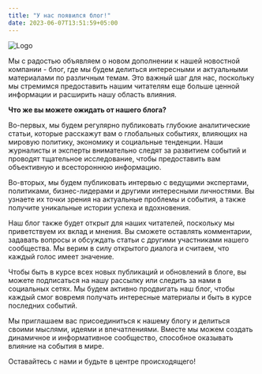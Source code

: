 ```yaml
---
title: "У нас появился блог!"
date: 2023-06-07T13:51:59+05:00
---
```


![Logo](https://en.gravatar.com/userimage/236170186/48761ee6a2725cad14b3039261a35899.png?size=400)

Мы с радостью объявляем о новом дополнении к нашей новостной компании - блог, где мы будем делиться интересными и актуальными материалами по различным темам. Это важный шаг для нас, поскольку мы стремимся предоставить нашим читателям еще больше ценной информации и расширить нашу область влияния.

**Что же вы можете ожидать от нашего блога?**

Во-первых, мы будем регулярно публиковать глубокие аналитические статьи, которые расскажут вам о глобальных событиях, влияющих на мировую политику, экономику и социальные тенденции. Наши журналисты и эксперты внимательно следят за развитием событий и проводят тщательное исследование, чтобы предоставить вам объективную и всестороннюю информацию.

Во-вторых, мы будем публиковать интервью с ведущими экспертами, политиками, бизнес-лидерами и другими интересными личностями. Вы узнаете их точки зрения на актуальные проблемы и события, а также получите уникальные истории успеха и вдохновения.

Наш блог также будет открыт для наших читателей, поскольку мы приветствуем их вклад и мнения. Вы сможете оставлять комментарии, задавать вопросы и обсуждать статьи с другими участниками нашего сообщества. Мы верим в силу открытого диалога и считаем, что каждый голос имеет значение.

Чтобы быть в курсе всех новых публикаций и обновлений в блоге, вы можете подписаться на нашу рассылку или следить за нами в социальных сетях. Мы будем активно продвигать наш блог, чтобы каждый смог вовремя получать интересные материалы и быть в курсе последних событий.

Мы приглашаем вас присоединиться к нашему блогу и делиться своими мыслями, идеями и впечатлениями. Вместе мы можем создать динамичное и информативное сообщество, способное оказывать влияние на события в мире.

Оставайтесь с нами и будьте в центре происходящего!